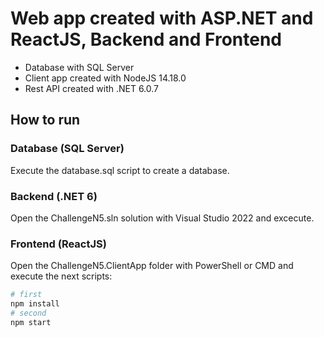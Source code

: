 # Web app created with ASP.NET and ReactJS, Backend and Frontend
 - Database with SQL Server
 - Client app created with NodeJS 14.18.0
 - Rest API created with .NET 6.0.7
## How to run

### Database (SQL Server)
Execute the database.sql script to create a database.

### Backend (.NET 6)
Open the ChallengeN5.sln solution with Visual Studio 2022 and excecute.

### Frontend (ReactJS)
Open the ChallengeN5.ClientApp folder with PowerShell or CMD and execute the next scripts:
```bash
# first
npm install
# second
npm start
```
